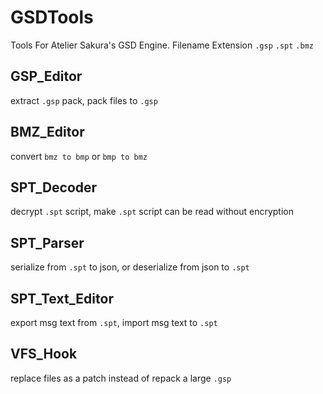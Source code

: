 # GSDTools
Tools For Atelier Sakura's GSD Engine. Filename Extension `.gsp` `.spt` `.bmz`

## GSP_Editor
extract `.gsp` pack, pack files to `.gsp`  

## BMZ_Editor
convert `bmz to bmp` or `bmp to bmz`  

## SPT_Decoder
decrypt `.spt` script, make `.spt` script can be read without encryption

## SPT_Parser
serialize from `.spt` to json, or deserialize from json to `.spt`  

## SPT_Text_Editor
export msg text from `.spt`, import msg text to `.spt`

## VFS_Hook
replace files as a patch instead of repack a large `.gsp`
